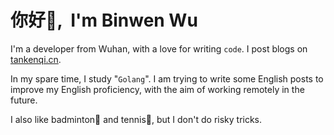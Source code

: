 # <Hello>你好👋, &nbsp;I'm Binwen Wu</Hello>

I'm a developer from Wuhan, with a love for writing <code>code</code>. I post blogs on [tankenqi.cn](https://www.tankenqi.cn/).

In my spare time, I study "<code>Golang</code>". I am trying to write some English posts to improve my English proficiency, with the aim of working remotely in the future.

I also like badminton🏸 and tennis🎾, but I don't do risky tricks.
